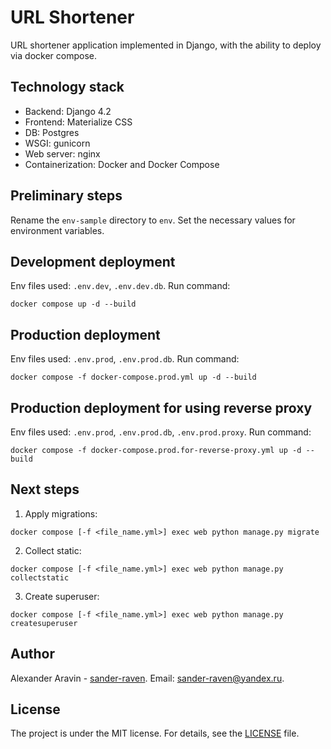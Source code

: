 # URL Shortener
URL shortener application implemented in Django, with the ability to deploy via docker compose.

## Technology stack
- Backend: Django 4.2
- Frontend: Materialize CSS
- DB: Postgres
- WSGI: gunicorn
- Web server: nginx
- Containerization: Docker and Docker Compose

## Preliminary steps
Rename the `env-sample` directory to `env`. Set the necessary values for environment variables.

## Development deployment
Env files used: `.env.dev`, `.env.dev.db`.
Run command:
```
docker compose up -d --build
```

## Production deployment
Env files used: `.env.prod`, `.env.prod.db`.
Run command:
```
docker compose -f docker-compose.prod.yml up -d --build
```

## Production deployment for using reverse proxy
Env files used: `.env.prod`, `.env.prod.db`, `.env.prod.proxy`.
Run command:
```
docker compose -f docker-compose.prod.for-reverse-proxy.yml up -d --build
```

## Next steps
1. Apply migrations:
```
docker compose [-f <file_name.yml>] exec web python manage.py migrate
```
2. Collect static:
```
docker compose [-f <file_name.yml>] exec web python manage.py collectstatic
```
3. Create superuser:
```
docker compose [-f <file_name.yml>] exec web python manage.py createsuperuser
```

## Author
Alexander Aravin - [sander-raven](https://github.com/sander-raven). Email: sander-raven@yandex.ru.

## License
The project is under the MIT license. For details, see the [LICENSE](LICENSE) file.

